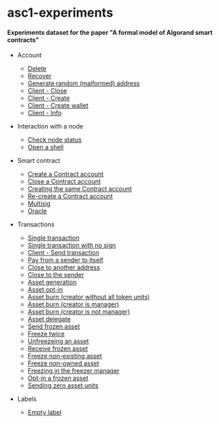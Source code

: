 # asc1-experiments

#### Experiments dataset for the paper "A formal model of Algorand smart contracts"

- Account
  - [Delete](https://github.com/asc1-experimenter/asc1-experiments/blob/master/account/delete.md#delete_account)
  - [Recover](https://github.com/asc1-experimenter/asc1-experiments/blob/master/account/recover.md#recover_account)
  - [Generate random (malformed) address](https://github.com/asc1-experimenter/asc1-experiments/blob/master/account/create_random_address.md#create_malformed_address)
  - [Client - Close](https://github.com/asc1-experimenter/asc1-experiments/blob/master/account/client_nodejs/close.js#close_account)
  - [Client - Create](https://github.com/asc1-experimenter/asc1-experiments/blob/master/account/client_nodejs/create.js#create_account)
  - [Client - Create wallet](https://github.com/asc1-experimenter/asc1-experiments/blob/master/account/client_nodejs/create_wallet.js#create_wallet)
  - [Client - Info](https://github.com/asc1-experimenter/asc1-experiments/blob/master/account/client_nodejs/info.js#info_account)

- Interaction with a node
  - [Check node status](https://github.com/asc1-experimenter/asc1-experiments/blob/master/node_interaction/check_node_status.md#check_node_status)
  - [Open a shell](https://github.com/asc1-experimenter/asc1-experiments/blob/master/node_interaction/open_shell.md#open_shell)

- Smart contract
  - [Create a Contract account](https://github.com/asc1-experimenter/asc1-experiments/blob/master/smart_contract/create_contract_account.md#create_contract_account)
  - [Close a Contract account](https://github.com/asc1-experimenter/asc1-experiments/blob/master/smart_contract/close_contract_account.md#close_contract_account)
  - [Creating the same Contract account](https://github.com/asc1-experimenter/asc1-experiments/blob/master/smart_contract/same_contract_account.md#same_script)
  - [Re-create a Contract account](https://github.com/asc1-experimenter/asc1-experiments/blob/master/smart_contract/re_create_contract_account.md#re_create_contract_account)
  - [Multisig](https://github.com/asc1-experimenter/asc1-experiments/blob/master/smart_contract/multisig.md#multisig)
  - [Oracle](https://github.com/asc1-experimenter/asc1-experiments/blob/master/smart_contract/oracle.md#oracle)

- Transactions
  - [Single transaction](https://github.com/asc1-experimenter/asc1-experiments/blob/master/transactions/single_transaction.md#single_transaction)
  - [Single transaction with no sign](https://github.com/asc1-experimenter/asc1-experiments/blob/master/transactions/single_transaction_no_sign.md#send_single_transaction_no_sign)
  - [Client - Send transaction](https://github.com/asc1-experimenter/asc1-experiments/blob/master/transactions/client_nodejs/send.js#send_single_transaction)
  - [Pay from a sender to itself](https://github.com/asc1-experimenter/asc1-experiments/blob/master/transactions/tx-pay-snd_eq_rcv.md#pay-sender-eq-receiver)
  - [Close to another address](https://github.com/asc1-experimenter/asc1-experiments/blob/master/transactions/tx-close.md#close-to-another-address)
  - [Close to the sender](https://github.com/asc1-experimenter/asc1-experiments/blob/master/transactions/tx-close.md#close-to-the-sender)
  - [Asset generation](https://github.com/asc1-experimenter/asc1-experiments/blob/master/transactions/tx-gen-optin-burn.md#gen)
  - [Asset opt-in](https://github.com/asc1-experimenter/asc1-experiments/blob/master/transactions/tx-gen-optin-burn.md#opt-in)
  - [Asset burn (creator without all token units)](https://github.com/asc1-experimenter/asc1-experiments/blob/master/transactions/tx-gen-optin-burn.md#burn-creator-without-all-token-units)
  - [Asset burn (creator is manager)](https://github.com/asc1-experimenter/asc1-experiments/blob/master/transactions/tx-gen-optin-burn.md#burn-creator-is-manager)
  - [Asset burn (creator is not manager)](https://github.com/asc1-experimenter/asc1-experiments/blob/master/transactions/tx-gen-optin-burn.md#burn-creator-is-not-manager)
  - [Asset delegate](https://github.com/asc1-experimenter/asc1-experiments/blob/master/transactions/tx-asset-config.md#delegate)
  - [Send frozen asset](https://github.com/asc1-experimenter/asc1-experiments/blob/master/transactions/tx-freeze.md#send-frozen-asset)
  - [Freeze twice](https://github.com/asc1-experimenter/asc1-experiments/blob/master/transactions/tx-freeze.md#freeze-twice)
  - [Unfreezeing an asset](https://github.com/asc1-experimenter/asc1-experiments/blob/master/transactions/tx-freeze.md#unfreezing-an-asset)
  - [Receive frozen asset](https://github.com/asc1-experimenter/asc1-experiments/blob/master/transactions/tx-freeze.md#receive-frozen-asset)
  - [Freeze non-existing asset](https://github.com/asc1-experimenter/asc1-experiments/blob/master/transactions/tx-freeze.md#freeze-non-existing-asset)
  - [Freeze non-owned asset](https://github.com/asc1-experimenter/asc1-experiments/blob/master/transactions/tx-freeze.md#freeze-non-owned-asset)
  - [Freezing in the freezer manager](https://github.com/asc1-experimenter/asc1-experiments/blob/master/transactions/tx-freeze.md#freezing-in-the-freezer-manager)
  - [Opt-in a frozen asset](https://github.com/asc1-experimenter/asc1-experiments/blob/master/transactions/tx-freeze.md#opt-in-a-frozen-asset)
  - [Sending zero asset units](https://github.com/asc1-experimenter/asc1-experiments/blob/master/transactions/tx-freeze.md#sending-zero-asset-units)

- Labels
  - [Empty label](https://github.com/asc1-experimenter/asc1-experiments/blob/master/labels/empty_label.md#empty_label)
